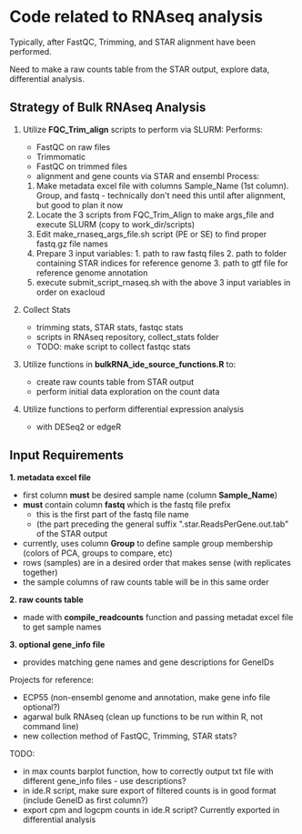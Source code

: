 # Code related to RNAseq analysis

Typically, after FastQC, Trimming, and STAR alignment have been performed.

Need to make a raw counts table from the STAR output, explore data, differential analysis.

## Strategy of Bulk RNAseq Analysis
1. Utilize **FQC_Trim_align** scripts to perform via SLURM:
   Performs:
     - FastQC on raw files
     - Trimmomatic
     - FastQC on trimmed files
     - alignment and gene counts via STAR and ensembl
   Process:
     1. Make metadata excel file with columns Sample_Name (1st column). Group, and fastq
       - technically don't need this until after alignment, but good to plan it now
     2. Locate the 3 scripts from FQC_Trim_Align to make args_file and execute SLURM (copy to work_dir/scripts)
     2. Edit make_rnaseq_args_file.sh script (PE or SE) to find proper fastq.gz file names
     3. Prepare 3 input variables:
       1. path to raw fastq files
       2. path to folder containing STAR indices for reference genome
       3. path to gtf file for reference genome annotation
     4. execute submit_script_rnaseq.sh with the above 3 input variables in order on exacloud

2. Collect Stats
     - trimming stats, STAR stats, fastqc stats
     - scripts in RNAseq repository, collect_stats folder
     - TODO: make script to collect fastqc stats
     
3. Utilize functions in **bulkRNA_ide_source_functions.R** to:
     - create raw counts table from STAR output
     - perform initial data exploration on the count data

4. Utilize functions to perform differential expression analysis
     - with DESeq2 or edgeR


## Input Requirements
**1. metadata excel file**
  - first column **must** be desired sample name (column **Sample_Name**)
  - **must** contain column **fastq** which is the fastq file prefix
    - this is the first part of the fastq file name
    - (the part preceding the general suffix ".star.ReadsPerGene.out.tab" of the STAR output
  - currently, uses column **Group** to define sample group membership (colors of PCA, groups to compare, etc)
  - rows (samples) are in a desired order that makes sense (with replicates together)
  - the sample columns of raw counts table will be in this same order

**2. raw counts table**
  - made with **compile_readcounts** function and passing metadat excel file to get sample names

**3. optional gene_info file**
  - provides matching gene names and gene descriptions for GeneIDs



Projects for reference:
  - ECP55 (non-ensembl genome and annotation, make gene info file optional?)
  - agarwal bulk RNAseq (clean up functions to be run within R, not command line)
  - new collection method of FastQC, Trimming, STAR stats?

     
TODO:
  - in max counts barplot function, how to correctly output txt file with different gene_info files - use descriptions?
  - in ide.R script, make sure export of filtered counts is in good format (include GeneID as first column?)
  - export cpm and logcpm counts in ide.R script? Currently exported in differential analysis
